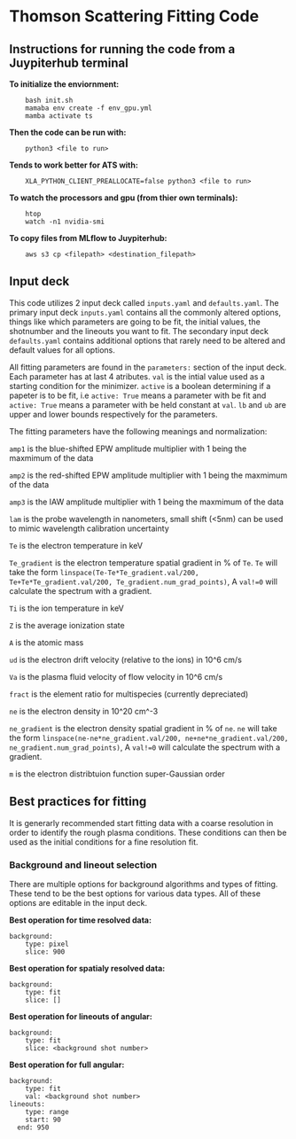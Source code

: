 # Thomson Scattering Fitting Code

## Instructions for running the code from a Juypiterhub terminal

**To initialize the enviornment:**
```
	bash init.sh
	mamaba env create -f env_gpu.yml
	mamba activate ts
```

**Then the code can be run with:**
```
	python3 <file to run>
```

**Tends to work better for ATS with:**
```
	XLA_PYTHON_CLIENT_PREALLOCATE=false python3 <file to run>
```

**To watch the processors and gpu (from thier own terminals):**
```
	htop
	watch -n1 nvidia-smi
```

**To copy files from MLflow to Juypiterhub:**
```
	aws s3 cp <filepath> <destination_filepath>
```

## Input deck

This code utilizes 2 input deck called `inputs.yaml` and `defaults.yaml`. The primary input deck `inputs.yaml` contains all the commonly altered options, things like which parameters are going to be fit, the initial values, the shotnumber and the lineouts you want to fit. The secondary input deck `defaults.yaml` contains additional options that rarely need to be altered and default values for all options.

All fitting parameters are found in the `parameters:` section of the input deck. Each parameter has at last 4 atributes. `val` is the intial value used as a starting condition for the minimizer. `active` is a boolean determining if a papeter is to be fit, i.e `active: True` means a parameter with be fit and `active: True` means a parameter with be held constant at `val`. `lb` and `ub` are upper and lower bounds respectively for the parameters.

The fitting parameters have the following meanings and normalization:

`amp1` is the blue-shifted EPW amplitude multiplier with 1 being the maxmimum of the data
 
`amp2` is the red-shifted EPW amplitude multiplier with 1 being the maxmimum of the data
  
`amp3` is the IAW amplitude multiplier with 1 being the maxmimum of the data
  
`lam` is the probe wavelength in nanometers, small shift (<5nm) can be used to mimic wavelength calibration uncertainty
  
`Te` is the electron temperature in keV
   
`Te_gradient` is the electron temperature spatial gradient in % of `Te`. `Te` will take the form `linspace(Te-Te*Te_gradient.val/200, Te+Te*Te_gradient.val/200, Te_gradient.num_grad_points)`, A `val!=0` will calculate the spectrum with a gradient.
   
`Ti` is the ion temperature in keV
    
`Z` is the average ionization state
     
`A` is the atomic mass

`ud` is the electron drift velocity (relative to the ions) in 10^6 cm/s
        
`Va` is the plasma fluid velocity of flow velocity in 10^6 cm/s
      	
`fract` is the element ratio for multispecies (currently depreciated)
        
`ne` is the electron density in 10^20 cm^-3
	
`ne_gradient` is the electron density spatial gradient in % of `ne`. `ne` will take the form `linspace(ne-ne*ne_gradient.val/200, ne+ne*ne_gradient.val/200, ne_gradient.num_grad_points)`, A `val!=0` will calculate the spectrum with a gradient.
 	
`m` is the electron distribtuion function super-Gaussian order
 

  
## Best practices for fitting

It is generarly recommended start fitting data with a coarse resolution in order to identify the rough plasma conditions. These conditions can then be used as the initial conditions for a fine resolution fit.

### Background and lineout selection

There are multiple options for background algorithms and types of fitting. These tend to be the best options for various data types. All of these options are editable in the input deck.

**Best operation for time resolved data:**
```
background:
	type: pixel
	slice: 900
```

**Best operation for spatialy resolved data:**
```
background:
	type: fit
	slice: []
```

**Best operation for lineouts of angular:**
```
background:
	type: fit
	slice: <background shot number>
```

**Best operation for full angular:**
```
background:
	type: fit
	val: <background shot number>
lineouts:
	type: range
	start: 90
  end: 950
```
